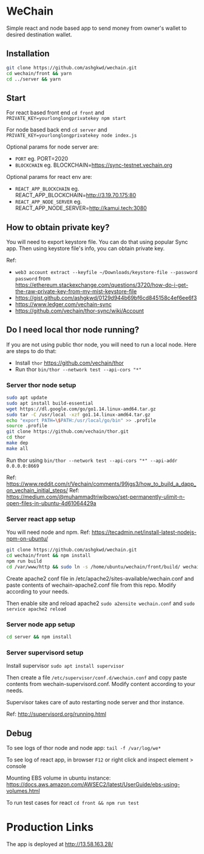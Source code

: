 # WeChain

Simple react and node based app to send money from owner's wallet to desired destination wallet.

## Installation

```sh
git clone https://github.com/ashgkwd/wechain.git
cd wechain/front && yarn
cd ../server && yarn
```

## Start

For react based front end `cd front` and
`PRIVATE_KEY=yourlonglongprivatekey npm start`

For node based back end `cd server` and
`PRIVATE_KEY=yourlonglongprivatekey node index.js`

Optional params for node server are:

- `PORT` eg. PORT=2020
- `BLOCKCHAIN` eg. BLOCKCHAIN=https://sync-testnet.vechain.org

Optional params for react env are:

- `REACT_APP_BLOCKCHAIN` eg. REACT_APP_BLOCKCHAIN=http://3.19.70.175:80
- `REACT_APP_NODE_SERVER` eg. REACT_APP_NODE_SERVER=http://kamui.tech:3080

## How to obtain private key?

You will need to export keystore file. You can do that using popular Sync app. Then using keystore file's info, you can obtain private key.

Ref:

- `web3 account extract --keyfile ~/Downloads/keystore-file --password password` from https://ethereum.stackexchange.com/questions/3720/how-do-i-get-the-raw-private-key-from-my-mist-keystore-file
- https://gist.github.com/ashgkwd/0129d944b69bf6cd845158c4ef6ee6f3
- https://www.ledger.com/vechain-sync
- https://github.com/vechain/thor-sync/wiki/Account

## Do I need local thor node running?

If you are not using public thor node, you will need to run a local node. Here are steps to do that:

- Install `thor` https://github.com/vechain/thor
- Run thor `bin/thor --network test --api-cors "*"`

### Server thor node setup

```sh
sudo apt update
sudo apt install build-essential
wget https://dl.google.com/go/go1.14.linux-amd64.tar.gz
sudo tar -C /usr/local -xzf go1.14.linux-amd64.tar.gz
echo "export PATH=\$PATH:/usr/local/go/bin" >> .profile
source .profile
git clone https://github.com/vechain/thor.git
cd thor
make dep
make all
```

Run thor using `bin/thor --network test --api-cors "*" --api-addr 0.0.0.0:8669`

Ref: https://www.reddit.com/r/Vechain/comments/99jgs3/how_to_build_a_dapp_on_vechain_initial_steps/
Ref: https://medium.com/@muhammadtriwibowo/set-permanently-ulimit-n-open-files-in-ubuntu-4d61064429a

### Server react app setup

You will need node and npm. Ref: https://tecadmin.net/install-latest-nodejs-npm-on-ubuntu/

```sh
git clone https://github.com/ashgkwd/wechain.git
cd wechain/front && npm install
npm run build
cd /var/www/http && sudo ln -s /home/ubuntu/wechain/front/build/ wechain
```

Create apache2 conf file in /etc/apache2/sites-available/wechain.conf and paste contents of wechain-apache2.conf file from this repo. Modify according to your needs.

Then enable site and reload apache2 `sudo a2ensite wechain.conf` and `sudo service apache2 reload`

### Server node app setup

```sh
cd server && npm install
```

### Server supervisord setup

Install supervisor `sudo apt install supervisor`

Then create a file `/etc/supervisor/conf.d/wechain.conf` and copy paste contents from wechain-supervisord.conf. Modify content according to your needs.

Supervisor takes care of auto restarting node server and thor instance.

Ref: http://supervisord.org/running.html

## Debug

To see logs of thor node and node app:
`tail -f /var/log/we*`

To see log of react app, in browser `F12` or right click and inspect element > console

Mounting EBS volume in ubuntu instance: https://docs.aws.amazon.com/AWSEC2/latest/UserGuide/ebs-using-volumes.html

To run test cases for react `cd front && npm run test`

# Production Links

The app is deployed at http://13.58.163.28/
